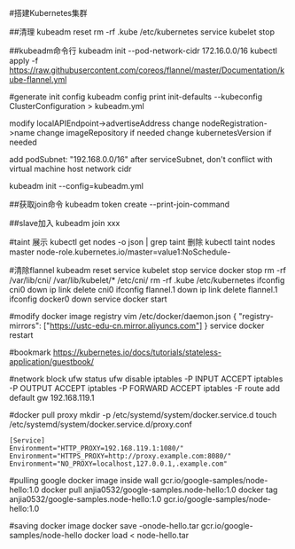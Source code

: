 #搭建Kubernetes集群

##清理
kubeadm reset
rm -rf .kube /etc/kubernetes
service kubelet stop

##kubeadm命令行
kubeadm init --pod-network-cidr 172.16.0.0/16
kubectl apply -f https://raw.githubusercontent.com/coreos/flannel/master/Documentation/kube-flannel.yml

#generate init config
kubeadm config print init-defaults --kubeconfig ClusterConfiguration > kubeadm.yml

modify localAPIEndpoint->advertiseAddress
change nodeRegistration->name
change imageRepository if needed
change kubernetesVersion if needed

add podSubnet: "192.168.0.0/16" after serviceSubnet, don't conflict with virtual machine host network cidr

kubeadm init --config=kubeadm.yml

##获取join命令
kubeadm token create --print-join-command

##slave加入
kubeadm join xxx

#taint
展示
kubectl get nodes -o json | grep taint
删除
kubectl taint nodes master node-role.kubernetes.io/master=value1:NoSchedule-

#清除flannel
kubeadm reset
service kubelet stop 
service docker stop 
rm -rf /var/lib/cni/  /var/lib/kubelet/* /etc/cni/
rm -rf .kube /etc/kubernetes
ifconfig cni0 down
ip link delete cni0
ifconfig flannel.1 down
ip link delete flannel.1
ifconfig docker0 down
service docker start

#modify docker image registry
vim /etc/docker/daemon.json
{
"registry-mirrors": ["https://ustc-edu-cn.mirror.aliyuncs.com"]
}
service docker restart

#bookmark
https://kubernetes.io/docs/tutorials/stateless-application/guestbook/

#network block
ufw status
ufw disable
iptables -P INPUT ACCEPT
iptables -P OUTPUT ACCEPT
iptables -P FORWARD ACCEPT
iptables -F
route add default gw 192.168.119.1

#docker pull proxy
mkdir -p /etc/systemd/system/docker.service.d
touch /etc/systemd/system/docker.service.d/proxy.conf
```
[Service]
Environment="HTTP_PROXY=192.168.119.1:1080/"
Environment="HTTPS_PROXY=http://proxy.example.com:8080/"
Environment="NO_PROXY=localhost,127.0.0.1,.example.com"
```

#pulling google docker image inside wall
gcr.io/google-samples/node-hello:1.0
docker pull anjia0532/google-samples.node-hello:1.0
docker tag anjia0532/google-samples.node-hello:1.0 gcr.io/google-samples/node-hello:1.0

#saving docker image
docker save -onode-hello.tar gcr.io/google-samples/node-hello
docker load < node-hello.tar
